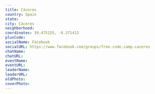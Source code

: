 ```yaml
---
title: Cáceres
country: Spain
state: 
city: Cáceres
neighborhood: 
coordinates: 39.475155, -6.371413
plusCode:
socialName: Facebook
socialURL: https://www.facebook.com/groups/free.code.camp.caceres
chatName:
chatURL:
eventName:
eventURL:
leaderName:
leaderURL:
oldPhoto: 
coverPhoto:
---
```

